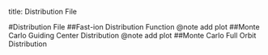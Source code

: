 title: Distribution File

#Distribution File
##Fast-ion Distribution Function
@note add plot
##Monte Carlo Guiding Center Distribution
@note add plot
##Monte Carlo Full Orbit Distribution
